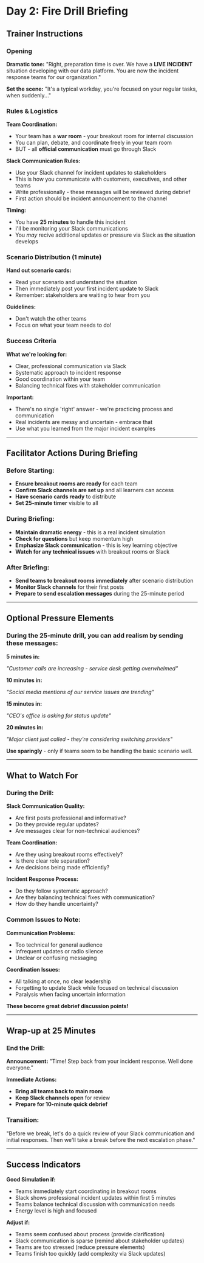 # Day 2: Fire Drill Briefing

## Trainer Instructions

### Opening

**Dramatic tone:**
"Right, preparation time is over. We have a **LIVE INCIDENT** situation developing with our data platform. You are now the incident response teams for our organization."

**Set the scene:**
"It's a typical workday, you're focused on your regular tasks, when suddenly..."

### Rules & Logistics

**Team Coordination:**

- Your team has a **war room** - your breakout room for internal discussion
- You can plan, debate, and coordinate freely in your team room
- BUT - all **official communication** must go through Slack

**Slack Communication Rules:**

- Use your Slack channel for incident updates to stakeholders
- This is how you communicate with customers, executives, and other teams
- Write professionally - these messages will be reviewed during debrief
- First action should be incident announcement to the channel

**Timing:**

- You have **25 minutes** to handle this incident
- I'll be monitoring your Slack communications
- You *may* recive additional updates or pressure via Slack as the situation develops

### Scenario Distribution (1 minute)

**Hand out scenario cards:**

- Read your scenario and understand the situation
- Then immediately post your first incident update to Slack
- Remember: stakeholders are waiting to hear from you

**Guidelines:**

- Don't watch the other teams 
- Focus on what your team needs to do!

### Success Criteria

**What we're looking for:**

- Clear, professional communication via Slack
- Systematic approach to incident response
- Good coordination within your team
- Balancing technical fixes with stakeholder communication

**Important:**

- There's no single 'right' answer - we're practicing process and communication
- Real incidents are messy and uncertain - embrace that
- Use what you learned from the major incident examples

---

## Facilitator Actions During Briefing

### Before Starting:

- **Ensure breakout rooms are ready** for each team
- **Confirm Slack channels are set up** and all learners can access
- **Have scenario cards ready** to distribute
- **Set 25-minute timer** visible to all

### During Briefing:

- **Maintain dramatic energy** - this is a real incident simulation
- **Check for questions** but keep momentum high
- **Emphasize Slack communication** - this is key learning objective
- **Watch for any technical issues** with breakout rooms or Slack

### After Briefing:

- **Send teams to breakout rooms immediately** after scenario distribution
- **Monitor Slack channels** for their first posts
- **Prepare to send escalation messages** during the 25-minute period

---

## Optional Pressure Elements

### During the 25-minute drill, you can add realism by sending these messages:

**5 minutes in:**

*"Customer calls are increasing - service desk getting overwhelmed"*

**10 minutes in:**

*"Social media mentions of our service issues are trending"*

**15 minutes in:**

*"CEO's office is asking for status update"*

**20 minutes in:**

*"Major client just called - they're considering switching providers"*

**Use sparingly** - only if teams seem to be handling the basic scenario well.

---

## What to Watch For

### During the Drill:

**Slack Communication Quality:**

- Are first posts professional and informative?
- Do they provide regular updates?
- Are messages clear for non-technical audiences?

**Team Coordination:**

- Are they using breakout rooms effectively?
- Is there clear role separation?
- Are decisions being made efficiently?

**Incident Response Process:**

- Do they follow systematic approach?
- Are they balancing technical fixes with communication?
- How do they handle uncertainty?

### Common Issues to Note:

**Communication Problems:**

- Too technical for general audience
- Infrequent updates or radio silence
- Unclear or confusing messaging

**Coordination Issues:**

- All talking at once, no clear leadership
- Forgetting to update Slack while focused on technical discussion
- Paralysis when facing uncertain information

**These become great debrief discussion points!**

---

## Wrap-up at 25 Minutes

### End the Drill:

**Announcement:**
"Time! Step back from your incident response. Well done everyone."

**Immediate Actions:**

- **Bring all teams back to main room**
- **Keep Slack channels open** for review
- **Prepare for 10-minute quick debrief**

### Transition:

"Before we break, let's do a quick review of your Slack communication and initial responses. Then we'll take a break before the next escalation phase."

---

## Success Indicators

**Good Simulation if:**

- Teams immediately start coordinating in breakout rooms
- Slack shows professional incident updates within first 5 minutes
- Teams balance technical discussion with communication needs
- Energy level is high and focused

**Adjust if:**

- Teams seem confused about process (provide clarification)
- Slack communication is sparse (remind about stakeholder updates)
- Teams are too stressed (reduce pressure elements)
- Teams finish too quickly (add complexity via Slack updates)
